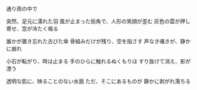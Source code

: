 通り雨の中で

突然、足元に濡れた羽
風が止まった街角で、人形の笑顔が歪む
灰色の雲が押し寄せ、窓が冷たく鳴る

誰かが置き忘れた古びた傘
骨組みだけが残り、空を指さす
声なき囁きが、静かに崩れ

小石が転がり、時は止まる
手のひらに触れるぬくもりは
すり抜けて消え、影が漂う

透明な肌に、映ることのない水面
ただ、そこにあるものが
静かに剥がれ落ちる